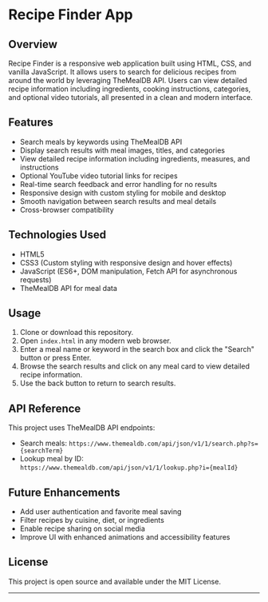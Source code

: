 
# Recipe Finder App

## Overview
Recipe Finder is a responsive web application built using HTML, CSS, and vanilla JavaScript. It allows users to search for delicious recipes from around the world by leveraging TheMealDB API. Users can view detailed recipe information including ingredients, cooking instructions, categories, and optional video tutorials, all presented in a clean and modern interface.

## Features
- Search meals by keywords using TheMealDB API  
- Display search results with meal images, titles, and categories  
- View detailed recipe information including ingredients, measures, and instructions  
- Optional YouTube video tutorial links for recipes  
- Real-time search feedback and error handling for no results  
- Responsive design with custom styling for mobile and desktop  
- Smooth navigation between search results and meal details  
- Cross-browser compatibility  

## Technologies Used
- HTML5  
- CSS3 (Custom styling with responsive design and hover effects)  
- JavaScript (ES6+, DOM manipulation, Fetch API for asynchronous requests)  
- TheMealDB API for meal data  

## Usage
1. Clone or download this repository.  
2. Open `index.html` in any modern web browser.  
3. Enter a meal name or keyword in the search box and click the "Search" button or press Enter.  
4. Browse the search results and click on any meal card to view detailed recipe information.  
5. Use the back button to return to search results.  

## API Reference
This project uses TheMealDB API endpoints:  
- Search meals: `https://www.themealdb.com/api/json/v1/1/search.php?s={searchTerm}`  
- Lookup meal by ID: `https://www.themealdb.com/api/json/v1/1/lookup.php?i={mealId}`  

## Future Enhancements
- Add user authentication and favorite meal saving  
- Filter recipes by cuisine, diet, or ingredients  
- Enable recipe sharing on social media  
- Improve UI with enhanced animations and accessibility features  

## License
This project is open source and available under the MIT License.

***
